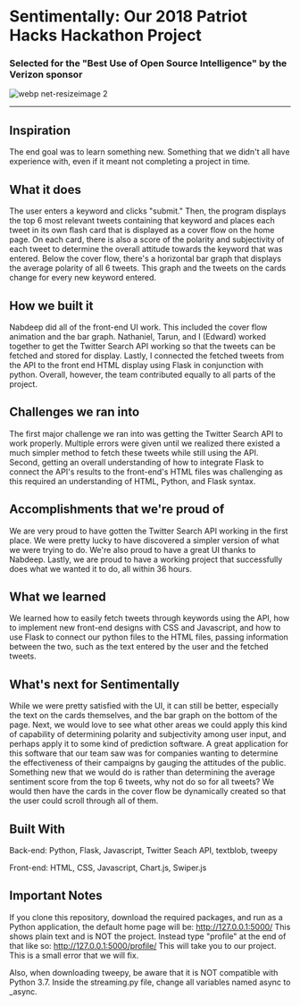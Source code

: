 # Sentimentally: Our 2018 Patriot Hacks Hackathon Project
### Selected for the "Best Use of Open Source Intelligence" by the Verizon sponsor

![webp net-resizeimage 2](https://user-images.githubusercontent.com/12478151/46925824-1670ce80-cffc-11e8-9e6a-5d1f9961c810.png)

__________________________________________________________________________________
## Inspiration
The end goal was to learn something new. Something that we didn't all have experience with, even if it meant not completing a project in time.

## What it does
The user enters a keyword and clicks "submit." Then, the program displays the top 6 most relevant tweets containing that keyword and places each tweet in its own flash card that is displayed as a cover flow on the home page. On each card, there is also a score of the polarity and subjectivity of each tweet to determine the overall attitude towards the keyword that was entered. Below the cover flow, there's a horizontal bar graph that displays the average polarity of all 6 tweets. This graph and the tweets on the cards change for every new keyword entered.

## How we built it
Nabdeep did all of the front-end UI work. This included the cover flow animation and the bar graph. Nathaniel, Tarun, and I (Edward) worked together to get the Twitter Search API working so that the tweets can be fetched and stored for display. Lastly, I connected the fetched tweets from the API to the front end HTML display using Flask in conjunction with python. Overall, however, the team contributed equally to all parts of the project.

## Challenges we ran into
The first major challenge we ran into was getting the Twitter Search API to work properly. Multiple errors were given until we realized there existed a much simpler method to fetch these tweets while still using the API. Second, getting an overall understanding of how to integrate Flask to connect the API's results to the front-end's HTML files was challenging as this required an understanding of HTML, Python, and Flask syntax.

## Accomplishments that we're proud of
We are very proud to have gotten the Twitter Search API working in the first place. We were pretty lucky to have discovered a simpler version of what we were trying to do. We're also proud to have a great UI thanks to Nabdeep. Lastly, we are proud to have a working project that successfully does what we wanted it to do, all within 36 hours.

## What we learned
We learned how to easily fetch tweets through keywords using the API, how to implement new front-end designs with CSS and Javascript, and how to use Flask to connect our python files to the HTML files, passing information between the two, such as the text entered by the user and the fetched tweets.

## What's next for Sentimentally
While we were pretty satisfied with the UI, it can still be better, especially the text on the cards themselves, and the bar graph on the bottom of the page. Next, we would love to see what other areas we could apply this kind of capability of determining polarity and subjectivity among user input, and perhaps apply it to some kind of prediction software. A great application for this software that our team saw was for companies wanting to determine the effectiveness of their campaigns by gauging the attitudes of the public. Something new that we would do is rather than determining the average sentiment score from the top 6 tweets, why not do so for all tweets? We would then have the cards in the cover flow be dynamically created so that the user could scroll through all of them.

## Built With
Back-end: Python, Flask, Javascript, Twitter Seach API, textblob, tweepy



Front-end: HTML, CSS, Javascript, Chart.js, Swiper.js

## Important Notes
If you clone this repository, download the required packages, and run as a Python application, the default home page will be: http://127.0.0.1:5000/ This shows plain text and is NOT the project. Instead type "profile" at the end of that like so: http://127.0.0.1:5000/profile/ This will take you to our project. This is a small error that we will fix.

Also, when downloading tweepy, be aware that it is NOT compatible with Python 3.7. Inside the streaming.py file, change all variables named async to _async. 
